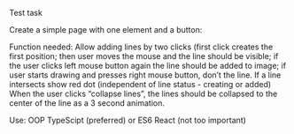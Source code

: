 Test task

Create a simple page with one <canvas> element and a button:

Function needed:
Allow adding lines by two clicks (first click creates the first position; then user moves the mouse and the line should be visible; if the user clicks left mouse button again the line should be added to image; if user starts drawing and presses right mouse button, don’t the line.
If a line intersects show red dot (independent of line status - creating or added)
When the user clicks “collapse lines”, the lines should be collapsed to the center of the line as a 3 second animation.

Use:
OOP
TypeScipt (preferred) or ES6
React (not too important)
